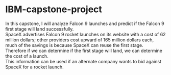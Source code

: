 # IBM-capstone-project



In this capstone, I will analyze Falcon 9 launches and predict if the Falcon 9 first stage will land successfully.   
SpaceX advertises Falcon 9 rocket launches on its website with a cost of 62 million dollars; other providers cost upward of 165 million dollars each, much of the savings is because SpaceX can reuse the first stage.   
Therefore if we can determine if the first stage will land, we can determine the cost of a launch.   
This information can be used if an alternate company wants to bid against SpaceX for a rocket launch.   
